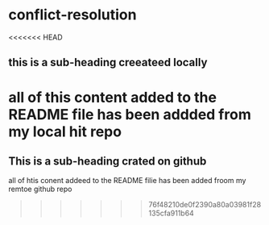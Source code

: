 # conflict-resolution


<<<<<<< HEAD
## this is a sub-heading creeateed locally

all of this content added to the README file has been addded from my local hit repo
=======
## This is a sub-heading crated on github

all of htis conent addeed to the README filie has been added froom my remtoe github repo
>>>>>>> 76f48210de0f2390a80a03981f28135cfa911b64
